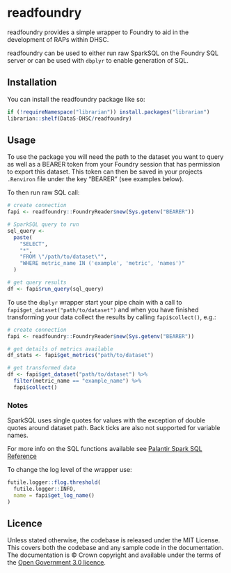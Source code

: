 
<!-- README.md is generated from README.Rmd. Please edit that file -->

# readfoundry

readfoundry provides a simple wrapper to Foundry to aid in the
development of RAPs within DHSC.

readfoundry can be used to either run raw SparkSQL on the Foundry SQL
server or can be used with `dbplyr` to enable generation of SQL.

## Installation

You can install the readfoundry package like so:

``` r
if (!requireNamespace("librarian")) install.packages("librarian")
librarian::shelf(DataS-DHSC/readfoundry)
```

## Usage

To use the package you will need the path to the dataset you want to
query as well as a BEARER token from your Foundry session that has
permission to export this dataset. This token can then be saved in your
projects `.Renviron` file under the key “BEARER” (see examples below).

To then run raw SQL call:

``` r
# create connection
fapi <- readfoundry::FoundryReader$new(Sys.getenv("BEARER"))

# SparkSQL query to run
sql_query <- 
  paste(
    "SELECT",
    "*",
    "FROM \"/path/to/dataset\"",
    "WHERE metric_name IN ('example', 'metric', 'names')"
  )

# get query results
df <- fapi$run_query(sql_query)
```

To use the `dbplyr` wrapper start your pipe chain with a call to
`fapi$get_dataset("path/to/dataset")` and when you have finished
transforming your data collect the results by calling `fapi$collect()`,
e.g.:

``` r
# create connection
fapi <- readfoundry::FoundryReader$new(Sys.getenv("BEARER"))

# get details of metrics available
df_stats <- fapi$get_metrics("path/to/dataset")

# get transformed data
df <- fapi$get_dataset("path/to/dataset") %>%
  filter(metric_name == "example_name") %>%
  fapi$collect()
```

### Notes

SparkSQL uses single quotes for values with the exception of double
quotes around dataset path. Back ticks are also not supported for
variable names.

For more info on the SQL functions available see [Palantir Spark SQL
Reference](https://www.palantir.com/docs/foundry/transforms-sql/spark-reference/)

To change the log level of the wrapper use:

``` r
futile.logger::flog.threshold(
  futile.logger::INFO,
  name = fapi$get_log_name()
)
```

## Licence

Unless stated otherwise, the codebase is released under the MIT License.
This covers both the codebase and any sample code in the documentation.
The documentation is © Crown copyright and available under the terms of
the [Open Government 3.0
licence](https://www.nationalarchives.gov.uk/doc/open-government-licence/version/3/).
